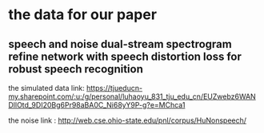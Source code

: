 # the data for our paper
## speech and noise dual-stream spectrogram refine network with speech distortion loss for robust speech recognition

the simulated data link:
https://tjueducn-my.sharepoint.com/:u:/g/personal/luhaoyu_831_tju_edu_cn/EUZwebz6WANDllOtd_9DI20Bg6Pr98aBA0C_Ni68yY9P-g?e=MChca1

the noise link :
http://web.cse.ohio-state.edu/pnl/corpus/HuNonspeech/

